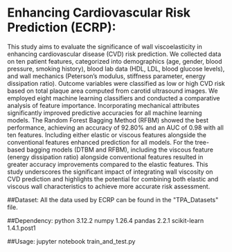 # Enhancing Cardiovascular Risk Prediction (ECRP):
This study aims to evaluate the significance of wall viscoelasticity in enhancing cardiovascular disease (CVD) risk prediction. We collected data on ten patient features, categorized into demographics (age, gender, blood pressure, smoking history), blood lab data (HDL, LDL, blood glucose levels), and wall mechanics (Peterson’s modulus, stiffness parameter, energy dissipation ratio). Outcome variables were classified as low or high CVD risk based on total plaque area computed from carotid ultrasound images. We employed eight machine learning classifiers and conducted a comparative analysis of feature importance. Incorporating mechanical attributes significantly improved predictive accuracies for all machine learning models. The Random Forest Bagging Method (RFBM) showed the best performance, achieving an accuracy of 92.80% and an AUC of 0.98 with all ten features. Including either elastic or viscous features alongside the conventional features enhanced prediction for all models. For the tree- based bagging models (DTBM and RFBM), including the viscous feature (energy dissipation ratio) alongside conventional features resulted in greater accuracy improvements compared to the elastic features. This study underscores the significant impact of integrating wall viscosity on CVD prediction and highlights the potential for combining both elastic and viscous wall characteristics to achieve more accurate risk assessment.


##Dataset:
All the data used by ECRP can be found in the "TPA_Datasets" file.


##Dependency:
python 3.12.2 
numpy 1.26.4
pandas 2.2.1
scikit-learn 1.4.1.post1


##Usage:
jupyter notebook train_and_test.py
